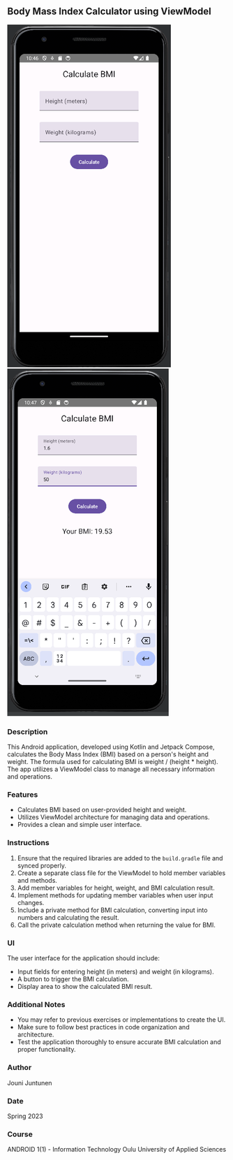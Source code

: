 ## Body Mass Index Calculator using ViewModel

![Screenshot](ScreenshotBMIViewModel1.png)
![Screenshot](ScreenshotBMIViewModel2.png)

### Description
This Android application, developed using Kotlin and Jetpack Compose, calculates the Body Mass Index (BMI) based on a person's height and weight. The formula used for calculating BMI is weight / (height * height). The app utilizes a ViewModel class to manage all necessary information and operations.

### Features
- Calculates BMI based on user-provided height and weight.
- Utilizes ViewModel architecture for managing data and operations.
- Provides a clean and simple user interface.

### Instructions
1. Ensure that the required libraries are added to the `build.gradle` file and synced properly.
2. Create a separate class file for the ViewModel to hold member variables and methods.
3. Add member variables for height, weight, and BMI calculation result.
4. Implement methods for updating member variables when user input changes.
5. Include a private method for BMI calculation, converting input into numbers and calculating the result.
6. Call the private calculation method when returning the value for BMI.

### UI
The user interface for the application should include:
- Input fields for entering height (in meters) and weight (in kilograms).
- A button to trigger the BMI calculation.
- Display area to show the calculated BMI result.

### Additional Notes
- You may refer to previous exercises or implementations to create the UI.
- Make sure to follow best practices in code organization and architecture.
- Test the application thoroughly to ensure accurate BMI calculation and proper functionality.

### Author
Jouni Juntunen

### Date
Spring 2023

### Course
ANDROID 1(1) - Information Technology
Oulu University of Applied Sciences
